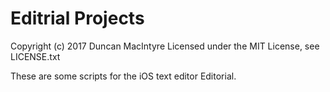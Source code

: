 # Editrial Projects

Copyright (c) 2017 Duncan MacIntyre
Licensed under the MIT License, see LICENSE.txt

These are some scripts for the iOS text editor Editorial.
